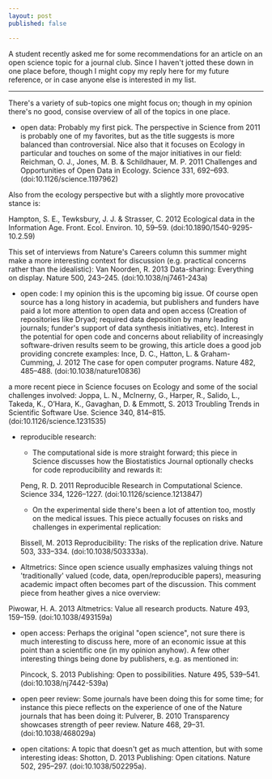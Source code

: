 ```yaml
---
layout: post
published: false

---
```




A student recently asked me for some recommendations for an article on an open science topic for a journal club.  Since I haven't jotted these down in one place before, though I might copy my reply here for my future reference, or in case anyone else is interested in my list.  

----------------

There's a variety of sub-topics one might focus on; though in my opinion there's no good, consise overview of all of the topics in one place. 

- open data: Probably my first pick.  The perspective in Science from 2011 is probably one of my favorites, but as the title suggests is more balanced than controversial.  Nice also that it focuses on Ecology in particular and touches on some of the major initiatives in our field:
  Reichman, O. J., Jones, M. B. & Schildhauer, M. P. 2011 Challenges and Opportunities of Open Data in Ecology. Science 331, 692–693. (doi:10.1126/science.1197962)

Also from the ecology perspective but with a slightly more provocative stance is: 

  Hampton, S. E., Tewksbury, J. J. & Strasser, C. 2012 Ecological data in the Information Age. Front. Ecol. Environ. 10, 59–59. (doi:10.1890/1540-9295-10.2.59)

This set of interviews from Nature's Careers column this summer might make a more interesting context for discussion (e.g. practical concerns rather than the idealistic):
Van Noorden, R. 2013 Data-sharing: Everything on display. Nature 500, 243–245. (doi:10.1038/nj7461-243a)



- open code: I my opinion this is the upcoming big issue.  Of course open source has a long history in academia, but publishers and funders have paid a lot more attention to open data and open access (Creation of repositories like Dryad; required data deposition by many leading journals; funder's support of data synthesis initiatives, etc).  Interest in the potential for open code and concerns about reliability of increasingly software-driven results seem to be growing, this article does a good job providing concrete examples:
  Ince, D. C., Hatton, L. & Graham-Cumming, J. 2012 The case for open computer programs. Nature 482, 485–488. (doi:10.1038/nature10836)

a more recent piece in Science focuses on Ecology and some of the social challenges involved: 
  Joppa, L. N., McInerny, G., Harper, R., Salido, L., Takeda, K., O’Hara, K., Gavaghan, D. & Emmott, S. 2013 Troubling Trends in Scientific Software Use. Science 340, 814–815. (doi:10.1126/science.1231535)

- reproducible research: 
 
  - The computational side is more straight forward; this piece in Science discusses how the Biostatistics Journal optionally checks for code reproducibility and rewards it:

  Peng, R. D. 2011 Reproducible Research in Computational Science. Science 334, 1226–1227. (doi:10.1126/science.1213847)

  -  On the experimental side there's been a lot of attention too, mostly on the medical issues.  This piece actually focuses on risks and challenges in experimental replication: 

  Bissell, M. 2013 Reproducibility: The risks of the replication drive. Nature 503, 333–334. (doi:10.1038/503333a).  
 - Altmetrics:  Since open science usually emphasizes valuing things not 'traditionally' valued (code, data, open/reproducible papers), measuring academic impact often becomes part of the discussion.  This comment piece from heather gives a nice overview:


Piwowar, H. A. 2013 Altmetrics: Value all research products. Nature 493, 159–159. (doi:10.1038/493159a)

- open access: Perhaps the original "open science", not sure there is much interesting to discuss here, more of an economic issue at this point than a scientific one (in my opinion anyhow).  A few other interesting things being done by publishers, e.g. as mentioned in: 

  Pincock, S. 2013 Publishing: Open to possibilities. Nature 495, 539–541. (doi:10.1038/nj7442-539a)

- open peer review: Some journals have been doing this for some time; for instance this piece reflects on the experience of one of the Nature journals that has been doing it: 
  Pulverer, B. 2010 Transparency showcases strength of peer review. Nature 468, 29–31. (doi:10.1038/468029a)

- open citations: A topic that doesn't get as much attention, but with some interesting ideas: Shotton, D. 2013 Publishing: Open citations. Nature 502, 295–297. (doi:10.1038/502295a).  


